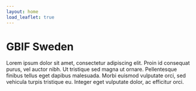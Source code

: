 ```yaml
---
layout: home
load_leaflet: true
---
```


# GBIF Sweden

Lorem ipsum dolor sit amet, consectetur adipiscing elit. Proin id consequat purus, vel auctor nibh. Ut tristique sed magna ut ornare. Pellentesque finibus tellus eget dapibus malesuada. Morbi euismod vulputate orci, sed vehicula turpis tristique eu. Integer eget vulputate dolor, ac efficitur orci.
